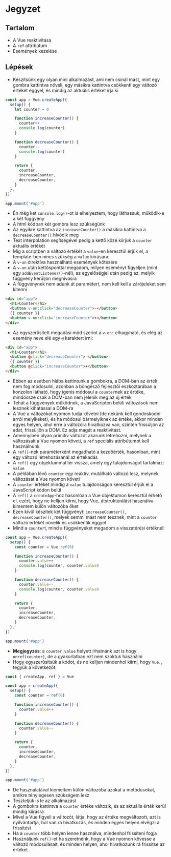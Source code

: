 # Jegyzet

## Tartalom

- A Vue reaktivitása
- A `ref` attribútum
- Események kezelése

## Lépések

- Készítsünk egy olyan mini alkalmazást, ami nem csinál mást, mint egy gombra kattintva növeli, egy másikra kattintva csökkenti egy változó értékét eggyel, és mindig az aktuális értéket írja ki

```js
const app = Vue.createApp({
  setup() {
    let counter = 0

    function increaseCounter() {
      counter++
      console.log(counter)
    }

    function decreaseCounter() {
      counter--
      console.log(counter)
    }

    return {
      counter,
      increaseCounter,
      decreaseCounter,
    }
  },
})

app.mount('#app')
```

- Én még két `console.log()`-ot is elhelyeztem, hogy láthassuk, működik-e a két függvény
- A html kódban két gombra lesz szükségünk
- Az egyikre kattintva az `increaseCounter()` a másikra kattintva a `decreaseCounter()` hívódik meg
- Text interpolation segítségével pedig a kettő közé kiírjuk a `counter` aktuális értékét
- Míg a scriptben a változó értékét a `value`-en keresztül érjük el, a template-ben nincs szükség a `value` kiírására:
- A `v-on` direktíva használható események kötésére
- A `v-on` után kettősponttal megadom, milyen eseményt figyeljen (mint egy `addEventListener()`-nél), az egyelőségjel után pedig az, melyik függvény kerüljön meghívásra
- A függvénynek nem adunk át paramétert, nem kell kell a zárójeleket sem kitenni

```html
<div id="app">
  <h1>Counter</h1>
  <button v-on:click="decreaseCounter">-</button>
  {{ counter }}
  <button v-on:click="increaseCounter">+</button>
</div>
```

- Az egyszerűsített megadási mód szerint a `v-on:` elhagyható, és elég az esemény neve elé egy `@` karaktert írni:

```html
<div id="app">
  <h1>Counter</h1>
  <button @click="decreaseCounter">-</button>
  {{ counter }}
  <button @click="increaseCounter">+</button>
</div>
```

- Ebben az esetben hiába kattintunk a gombokra, a DOM-ban az érték nem fog módosulni, azonban a böngésző fejlesztői eszköztárában a konzolon látható, hogy igenis módosul a `counter`nek az értéke, mindössze csak a DOM-ban nem jelenik meg az új érték
- Tehát a függvények működnek, a JavaScripten belüli változások nem lesznek kihatással a DOM-ra
- A Vue a változókat nyomon tudja követni (de nekünk kell gondoskodni arról melyikeket), és ha módosul bármelyiknek az értéke, akkor minden egyes helyen, ahol erre a változóra hivatkozva van, szintén frissüljön az adat, frissüljön a DOM. Ez adja magát a reaktivitást.
- Amennyiben olyan primitív változót akarunk létrehozni, melynek a változásait a Vue nyomon követi, a `ref` speciális attribútumot kell használnunk
- A `ref()`-nek paraméterként megadható a kezdőérték, hasonlóan, mint egy változó létrehozásánál az értékadás
- A `ref()` egy objektummal tér vissza, amely egy tulajdonságot tartalmaz: `value`
- A példában lévő `counter` egy reaktív, mutálható változó lesz, melynek változását a Vue nyomon követi
- A `counter` értékét mindig a `value` tulajdonságon keresztül érjük el a JavaScript kódon belül
- A `ref()` a `createApp`-hoz hasonlóan a Vue objektumon keresztül érhető el, ezért, hogy ne kelljen kiírni, hogy Vue, átstruktúrálást használva kimentem külön változóba őket
- Ezen kívül készítek két függvényt: `increaseCounter()`, `decreaseCounter()`, melyek semmi mást nem tesznek, mint a `counter` változó értékét növelik és csökkentik eggyel
- Mind a `counter`t, mind a függvényeket megadom a visszatérési értéknél:

```js
const app = Vue.createApp({
  setup() {
    const counter = Vue.ref(0)

    function increaseCounter() {
      counter.value++
      console.log(counter, counter.value)
    }

    function decreaseCounter() {
      counter.value--
      console.log(counter, counter.value)
    }

    return {
      counter,
      increaseCounter,
      decreaseCounter,
    }
  },
})

app.mount('#app')
```

- **Megjegyzés**: a `counter.value` helyett írhatnánk azt is hogy: `unref(counter)`, de a gyakorlatban ezt nem szoktuk használni
- Hogy egyszerűsítsük a kódot, és ne kelljen mindenhol kiírni, hogy `Vue.`, tegyük a következőt:

```js
const { createApp, ref } = Vue

const app = createApp({
  setup() {
    const counter = ref(0)

    function increaseCounter() {
      counter.value++
    }

    function decreaseCounter() {
      counter.value--
    }

    return {
      counter,
      increaseCounter,
      decreaseCounter,
    }
  },
})

app.mount('#app')
```

- De használatával kiemeltem külön változóba azokat a metódusokat, amikre ténylegesen szükségem lesz
- Teszteljük is le az alkalmazást
- A gombokra kattintva a `counter` értéke változik, és az aktuális érték kerül mindig kiírásra
- Mivel a Vue figyeli a változót, látja, hogy az értéke megváltozott, azt is nyilvántartja, hol van rá hivatkozás, és minden egyes helyen elvégzi a frissítést
- Ha a `counter` több helyen lenne használva, mindenhol frissíteni fogja
- Használjunk `ref()`-et ha szeretnénk, hogy a Vue nyomon kövesse a változó módosulásait, és minden helyen, ahol hivatkozunk rá frissítse az értéket
